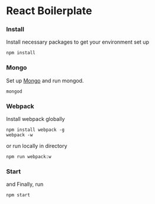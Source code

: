 # React Boilerplate
### Install
Install necessary packages to get your environment set up
```
npm install
```
### Mongo
Set up [Mongo](https://docs.mongodb.com/manual/installation/) and run mongod.
```
mongod
```

### Webpack
Install webpack globally
```
npm install webpack -g
webpack -w
```
or run locally in directory
```
npm run webpack:w
```

### Start
and Finally, run
```
npm start
```